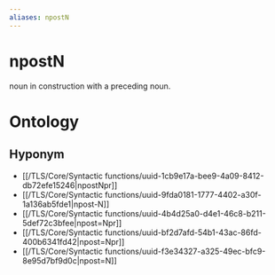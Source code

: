 ```yaml
---
aliases: npostN
---
```

# npostN

noun in construction with a preceding noun.
# Ontology

## Hyponym
- [[/TLS/Core/Syntactic functions/uuid-1cb9e17a-bee9-4a09-8412-db72efe15246|npostNpr]]
- [[/TLS/Core/Syntactic functions/uuid-9fda0181-1777-4402-a30f-1a136ab5fde1|npost-N]]
- [[/TLS/Core/Syntactic functions/uuid-4b4d25a0-d4e1-46c8-b211-5def72c3bfee|npost=Npr]]
- [[/TLS/Core/Syntactic functions/uuid-bf2d7afd-54b1-43ac-86fd-400b6341fd42|npost=Npr]]
- [[/TLS/Core/Syntactic functions/uuid-f3e34327-a325-49ec-bfc9-8e95d7bf9d0c|npost=N]]